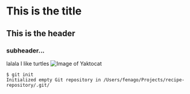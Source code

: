 # This is the title
## This is the header
### subheader...
lalala I like turtles
![Image of Yaktocat](https://raw.githubusercontent.com/fenago/communicate-using-markdown/master/yaktocat.png)
```
$ git init
Initialized empty Git repository in /Users/fenago/Projects/recipe-repository/.git/
```
